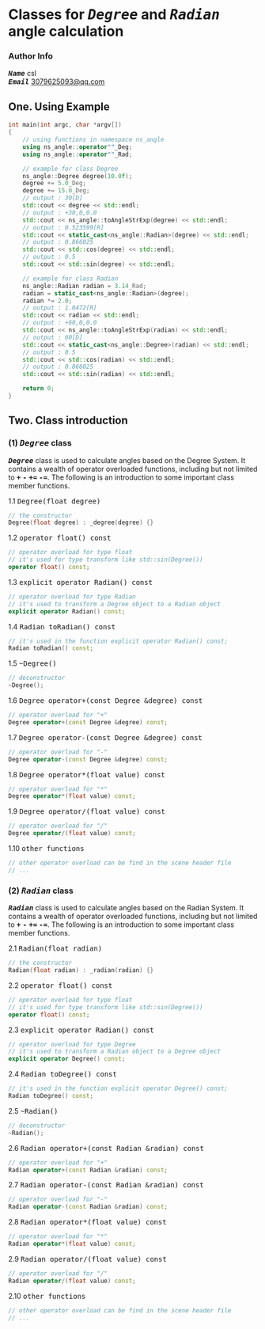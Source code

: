 # Classes for <kbd>___Degree___</kbd> and <kbd>___Radian___</kbd> angle calculation
### Author Info
<kbd>___Name___</kbd>  csl  
<kbd>___Email___</kbd> 3079625093@qq.com
## One. Using Example

```cpp
int main(int argc, char *argv[])
{
    // using functions in namespace ns_angle
    using ns_angle::operator""_Deg;
    using ns_angle::operator""_Rad;

    // example for class Degree
    ns_angle::Degree degree(10.0f);
    degree += 5.0_Deg;
    degree += 15.0_Deg;
    // output : 30[D]
    std::cout << degree << std::endl;
    // output : +30,0,0.0
    std::cout << ns_angle::toAngleStrExp(degree) << std::endl;
    // output : 0.523599[R]
    std::cout << static_cast<ns_angle::Radian>(degree) << std::endl;
    // output : 0.866025
    std::cout << std::cos(degree) << std::endl;
    // output : 0.5
    std::cout << std::sin(degree) << std::endl;

    // example for class Radian
    ns_angle::Radian radian = 3.14_Rad;
    radian = static_cast<ns_angle::Radian>(degree);
    radian *= 2.0;
    // output : 1.0472[R]
    std::cout << radian << std::endl;
    // output : +60,0,0.0
    std::cout << ns_angle::toAngleStrExp(radian) << std::endl;
    // output : 60[D]
    std::cout << static_cast<ns_angle::Degree>(radian) << std::endl;
    // output : 0.5
    std::cout << std::cos(radian) << std::endl;
    // output : 0.866025
    std::cout << std::sin(radian) << std::endl;

    return 0;
}
```

## Two. Class introduction
### (1) <kbd>___Degree___</kbd> class
<kbd>___Degree___</kbd> class is used to calculate angles based on the Degree System. It contains a wealth of operator overloaded functions, including but not limited to <kbd>___+___</kbd> <kbd>___-___</kbd> <kbd>___+=___</kbd> <kbd>___-=___</kbd>. The following is an introduction to some important class member functions.  

1.1 <kbd>Degree(float degree)</kbd>
```cpp
// the constructor
Degree(float degree) : _degree(degree) {}
```
1.2 <kbd>operator float() const</kbd>
```cpp
// operator overload for type float
// it's used for type transform like std::sin(Degree())
operator float() const;
```
1.3 <kbd>explicit operator Radian() const</kbd>
```cpp
// operator overload for type Radian
// it's used to transform a Degree object to a Radian object
explicit operator Radian() const;
```
1.4 <kbd>Radian toRadian() const</kbd>
```cpp
// it's used in the function explicit operator Radian() const;
Radian toRadian() const;
```
1.5 <kbd>~Degree()</kbd>
```cpp
// deconstructor
~Degree();
```
1.6 <kbd>Degree operator+(const Degree &degree) const</kbd>
```cpp
// operator overload for "+"
Degree operator+(const Degree &degree) const;
```
1.7 <kbd>Degree operator-(const Degree &degree) const</kbd>
```cpp
// operator overload for "-"
Degree operator-(const Degree &degree) const;
```
1.8 <kbd>Degree operator*(float value) const</kbd>
```cpp
// operator overload for "*"
Degree operator*(float value) const;
```
1.9 <kbd>Degree operator/(float value) const</kbd>
```cpp
// operator overload for "/"
Degree operator/(float value) const;
```
1.10 <kbd>other functions</kbd>
```cpp
// other operator overload can be find in the scene header file
// ...
```

### (2) <kbd>___Radian___</kbd> class
<kbd>___Radian___</kbd> class is used to calculate angles based on the Radian System. It contains a wealth of operator overloaded functions, including but not limited to <kbd>___+___</kbd> <kbd>___-___</kbd> <kbd>___+=___</kbd> <kbd>___-=___</kbd>. The following is an introduction to some important class member functions.  

2.1 <kbd>Radian(float radian)</kbd>
```cpp
// the constructor
Radian(float radian) : _radian(radian) {}
```
2.2 <kbd>operator float() const</kbd>
```cpp
// operator overload for type float
// it's used for type transform like std::sin(Degree())
operator float() const;
```
2.3 <kbd>explicit operator Radian() const</kbd>
```cpp
// operator overload for type Degree
// it's used to transform a Radian object to a Degree object
explicit operator Degree() const;
```
2.4 <kbd>Radian toDegree() const</kbd>
```cpp
// it's used in the function explicit operator Degree() const;
Radian toDegree() const;
```
2.5 <kbd>~Radian()</kbd>
```cpp
// deconstructor
~Radian();
```
2.6 <kbd>Radian operator+(const Radian &radian) const</kbd>
```cpp
// operator overload for "+"
Radian operator+(const Radian &radian) const;
```
2.7 <kbd>Radian operator-(const Radian &radian) const</kbd>
```cpp
// operator overload for "-"
Radian operator-(const Radian &radian) const;
```
2.8 <kbd>Radian operator*(float value) const</kbd>
```cpp
// operator overload for "*"
Radian operator*(float value) const;
```
2.9 <kbd>Radian operator/(float value) const</kbd>
```cpp
// operator overload for "/"
Radian operator/(float value) const;
```
2.10 <kbd>other functions</kbd>
```cpp
// other operator overload can be find in the scene header file
// ...
```
